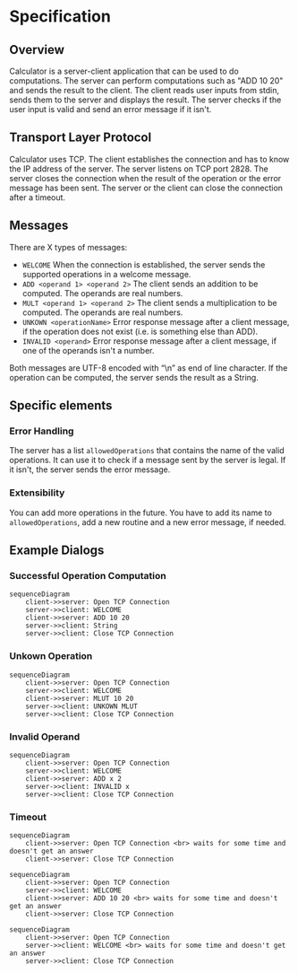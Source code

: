 # Specification

## Overview

Calculator is a server-client application that can be used to do computations.
The server can perform computations such as "ADD 10 20" and sends the result to the client. 
The client reads user inputs from stdin, sends them to the server and displays the result.
The server checks if the user input is valid and send an error message if it isn't.

## Transport Layer Protocol

Calculator uses TCP. The client establishes the connection and has to know the IP address of the server.
The server listens on TCP port 2828.
The server closes the connection when the result of the operation or the error message has been sent.
The server or the client can close the connection after a timeout.

## Messages

There are X types of messages:

- `WELCOME` When the connection is established, the server sends the supported operations in a welcome message.
- `ADD <operand 1> <operand 2>`
The client sends an addition to be computed. The operands are real numbers.
- `MULT <operand 1> <operand 2>`
  The client sends a multiplication to be computed. The operands are real numbers.
- `UNKOWN <operationName>`
Error response message after a client message, if the operation does not exist (i.e. is something else than ADD).
- `INVALID <operand>`
Error response message after a client message, if one of the operands isn't a number.

Both messages are UTF-8 encoded with “\n” as end of line character.
If the operation can be computed, the server sends the result as a String.

## Specific elements

### Error Handling

The server has a list `allowedOperations` that contains the name of the valid operations. 
It can use it to check if a message sent by the  server is legal. 
If it isn't, the server sends the error message.

### Extensibility

You can add more operations in the future. You have to add its name to `allowedOperations`, add a new routine and a
new error message, if needed.

## Example Dialogs

### Successful Operation Computation

```mermaid
sequenceDiagram
    client->>server: Open TCP Connection
    server->>client: WELCOME
    client->>server: ADD 10 20
    server->>client: String
    server->>client: Close TCP Connection
```
### Unkown Operation
```mermaid
sequenceDiagram
    client->>server: Open TCP Connection
    server->>client: WELCOME
    client->>server: MLUT 10 20
    server->>client: UNKOWN MLUT
    server->>client: Close TCP Connection
```

### Invalid Operand

```mermaid
sequenceDiagram
    client->>server: Open TCP Connection
    server->>client: WELCOME
    client->>server: ADD x 2
    server->>client: INVALID x
    server->>client: Close TCP Connection
```
### Timeout

```mermaid
sequenceDiagram
    client->>server: Open TCP Connection <br> waits for some time and doesn't get an answer
    client->>server: Close TCP Connection
```

```mermaid
sequenceDiagram
    client->>server: Open TCP Connection
    server->>client: WELCOME
    client->>server: ADD 10 20 <br> waits for some time and doesn't get an answer
    client->>server: Close TCP Connection
```

```mermaid
sequenceDiagram
    client->>server: Open TCP Connection
    server->>client: WELCOME <br> waits for some time and doesn't get an answer
    server->>client: Close TCP Connection
```




